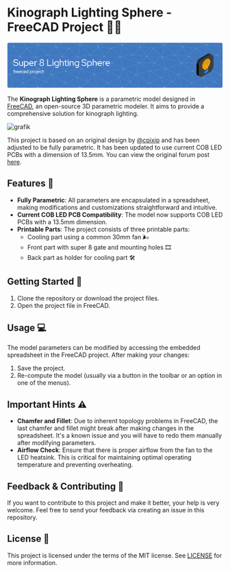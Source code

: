 # Kinograph Lighting Sphere - FreeCAD Project 📐💡

![project-banner](./images/github-header-image.png)

The **Kinograph Lighting Sphere** is a parametric model designed in [FreeCAD](https://www.freecadweb.org/downloads.php), an open-source 3D parametric modeler. It aims to provide a comprehensive solution for kinograph lighting.

![grafik](https://github.com/simonbuehler/lightingSphere/assets/78061/387e72de-f494-40df-8a74-3226f6968ca0)


This project is based on an original design by [@cpixip](https://github.com/cpixip) and has been adjusted to be fully parametric. It has been updated to use current COB LED PCBs with a dimension of 13.5mm. You can view the original forum post [here](https://forums.kinograph.cc/t/v2-dev-milestone-3-lighting/1576/37?u=d_fens).

## Features 🌟

* **Fully Parametric**: All parameters are encapsulated in a spreadsheet, making modifications and customizations straightforward and intuitive.
* **Current COB LED PCB Compatibility**: The model now supports COB LED PCBs with a 13.5mm dimension.
* **Printable Parts**: The project consists of three printable parts:
  * Cooling part using a common 30mm fan 🌬️
  * Front part with super 8 gate and mounting holes 🎞️
  * Back part as holder for cooling part 🛠️

## Getting Started 🚀

1. Clone the repository or download the project files.
2. Open the project file in FreeCAD.

## Usage 💻

The model parameters can be modified by accessing the embedded spreadsheet in the FreeCAD project. After making your changes:

1. Save the project.
2. Re-compute the model (usually via a button in the toolbar or an option in one of the menus).

## Important Hints ⚠️

* **Chamfer and Fillet**: Due to inherent topology problems in FreeCAD, the last chamfer and fillet might break after making changes in the spreadsheet. It's a known issue and you will have to redo them manually after modifying parameters.
* **Airflow Check**: Ensure that there is proper airflow from the fan to the LED heatsink. This is critical for maintaining optimal operating temperature and preventing overheating.

## Feedback & Contributing 🤝

If you want to contribute to this project and make it better, your help is very welcome. Feel free to send your feedback via creating an issue in this repository.

## License 📜

This project is licensed under the terms of the MIT license. See [LICENSE](LICENSE) for more information.
